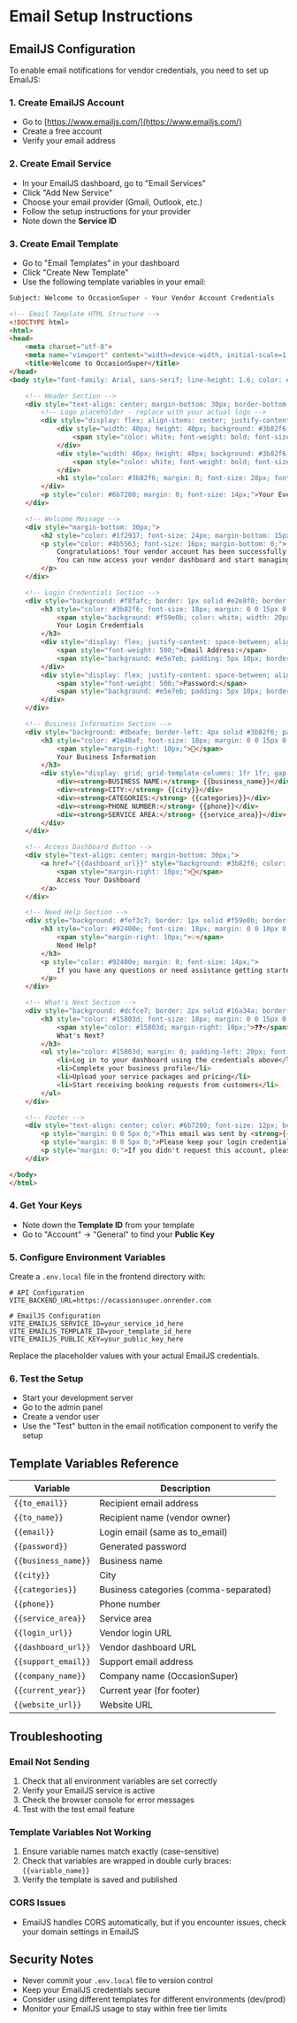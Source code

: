 # Email Setup Instructions

## EmailJS Configuration

To enable email notifications for vendor credentials, you need to set up EmailJS:

### 1. Create EmailJS Account
- Go to [https://www.emailjs.com/](https://www.emailjs.com/)
- Create a free account
- Verify your email address

### 2. Create Email Service
- In your EmailJS dashboard, go to "Email Services"
- Click "Add New Service"
- Choose your email provider (Gmail, Outlook, etc.)
- Follow the setup instructions for your provider
- Note down the **Service ID**

### 3. Create Email Template
- Go to "Email Templates" in your dashboard
- Click "Create New Template"
- Use the following template variables in your email:

```html
Subject: Welcome to OccasionSuper - Your Vendor Account Credentials

<!-- Email Template HTML Structure -->
<!DOCTYPE html>
<html>
<head>
    <meta charset="utf-8">
    <meta name="viewport" content="width=device-width, initial-scale=1.0">
    <title>Welcome to OccasionSuper</title>
</head>
<body style="font-family: Arial, sans-serif; line-height: 1.6; color: #333; max-width: 600px; margin: 0 auto; padding: 20px;">

    <!-- Header Section -->
    <div style="text-align: center; margin-bottom: 30px; border-bottom: 2px solid #3b82f6; padding-bottom: 20px;">
        <!-- Logo placeholder - replace with your actual logo -->
        <div style="display: flex; align-items: center; justify-content: center; margin-bottom: 10px;">
            <div style="width: 40px; height: 40px; background: #3b82f6; border-radius: 8px; display: flex; align-items: center; justify-content: center; margin-right: 10px;">
                <span style="color: white; font-weight: bold; font-size: 18px;">?</span>
            </div>
            <div style="width: 40px; height: 40px; background: #3b82f6; border-radius: 8px; display: flex; align-items: center; justify-content: center; margin-right: 15px;">
                <span style="color: white; font-weight: bold; font-size: 18px;">?</span>
            </div>
            <h1 style="color: #3b82f6; margin: 0; font-size: 28px; font-weight: bold;">OccasionSuper</h1>
        </div>
        <p style="color: #6b7280; margin: 0; font-size: 14px;">Your Event Planning Partner</p>
    </div>

    <!-- Welcome Message -->
    <div style="margin-bottom: 30px;">
        <h2 style="color: #1f2937; font-size: 24px; margin-bottom: 15px;">Welcome, {{to_name}}!</h2>
        <p style="color: #4b5563; font-size: 16px; margin-bottom: 0;">
            Congratulations! Your vendor account has been successfully created and approved. 
            You can now access your vendor dashboard and start managing your business on OccasionSuper.
        </p>
    </div>

    <!-- Login Credentials Section -->
    <div style="background: #f8fafc; border: 1px solid #e2e8f0; border-radius: 8px; padding: 20px; margin-bottom: 30px;">
        <h3 style="color: #3b82f6; font-size: 18px; margin: 0 0 15px 0; display: flex; align-items: center;">
            <span style="background: #f59e0b; color: white; width: 20px; height: 20px; border-radius: 4px; display: inline-flex; align-items: center; justify-content: center; margin-right: 10px; font-size: 12px;">🔒</span>
            Your Login Credentials
        </h3>
        <div style="display: flex; justify-content: space-between; align-items: center; margin-bottom: 10px;">
            <span style="font-weight: 500;">Email Address:</span>
            <span style="background: #e5e7eb; padding: 5px 10px; border-radius: 4px; font-family: monospace;">{{email}}</span>
        </div>
        <div style="display: flex; justify-content: space-between; align-items: center;">
            <span style="font-weight: 500;">Password:</span>
            <span style="background: #e5e7eb; padding: 5px 10px; border-radius: 4px; font-family: monospace;">{{password}}</span>
        </div>
    </div>

    <!-- Business Information Section -->
    <div style="background: #dbeafe; border-left: 4px solid #3b82f6; padding: 20px; margin-bottom: 30px; border-radius: 0 8px 8px 0;">
        <h3 style="color: #1e40af; font-size: 18px; margin: 0 0 15px 0; display: flex; align-items: center;">
            <span style="margin-right: 10px;">🏢</span>
            Your Business Information
        </h3>
        <div style="display: grid; grid-template-columns: 1fr 1fr; gap: 10px; font-size: 14px;">
            <div><strong>BUSINESS NAME:</strong> {{business_name}}</div>
            <div><strong>CITY:</strong> {{city}}</div>
            <div><strong>CATEGORIES:</strong> {{categories}}</div>
            <div><strong>PHONE NUMBER:</strong> {{phone}}</div>
            <div><strong>SERVICE AREA:</strong> {{service_area}}</div>
        </div>
    </div>

    <!-- Access Dashboard Button -->
    <div style="text-align: center; margin-bottom: 30px;">
        <a href="{{dashboard_url}}" style="background: #3b82f6; color: white; padding: 15px 30px; text-decoration: none; border-radius: 8px; font-weight: 600; display: inline-flex; align-items: center; font-size: 16px;">
            <span style="margin-right: 10px;">🚀</span>
            Access Your Dashboard
        </a>
    </div>

    <!-- Need Help Section -->
    <div style="background: #fef3c7; border: 1px solid #f59e0b; border-radius: 8px; padding: 20px; margin-bottom: 30px;">
        <h3 style="color: #92400e; font-size: 18px; margin: 0 0 10px 0; display: flex; align-items: center;">
            <span style="margin-right: 10px;">💡</span>
            Need Help?
        </h3>
        <p style="color: #92400e; margin: 0; font-size: 14px;">
            If you have any questions or need assistance getting started, please don't hesitate to contact our support team at <strong>{{support_email}}</strong>. We're here to help you succeed!
        </p>
    </div>

    <!-- What's Next Section -->
    <div style="background: #dcfce7; border: 2px solid #16a34a; border-radius: 8px; padding: 20px; margin-bottom: 30px;">
        <h3 style="color: #15803d; font-size: 18px; margin: 0 0 15px 0; display: flex; align-items: center;">
            <span style="color: #15803d; margin-right: 10px;">❓❓</span>
            What's Next?
        </h3>
        <ul style="color: #15803d; margin: 0; padding-left: 20px; font-size: 14px;">
            <li>Log in to your dashboard using the credentials above</li>
            <li>Complete your business profile</li>
            <li>Upload your service packages and pricing</li>
            <li>Start receiving booking requests from customers</li>
        </ul>
    </div>

    <!-- Footer -->
    <div style="text-align: center; color: #6b7280; font-size: 12px; border-top: 1px solid #e5e7eb; padding-top: 20px;">
        <p style="margin: 0 0 5px 0;">This email was sent by <strong>{{company_name}}</strong></p>
        <p style="margin: 0 0 5px 0;">Please keep your login credentials secure and do not share them with others.</p>
        <p style="margin: 0;">If you didn't request this account, please contact us immediately at <strong>{{support_email}}</strong></p>
    </div>

</body>
</html>
```

### 4. Get Your Keys
- Note down the **Template ID** from your template
- Go to "Account" → "General" to find your **Public Key**

### 5. Configure Environment Variables
Create a `.env.local` file in the frontend directory with:

```env
# API Configuration
VITE_BACKEND_URL=https://ocassionsuper.onrender.com

# EmailJS Configuration
VITE_EMAILJS_SERVICE_ID=your_service_id_here
VITE_EMAILJS_TEMPLATE_ID=your_template_id_here
VITE_EMAILJS_PUBLIC_KEY=your_public_key_here
```

Replace the placeholder values with your actual EmailJS credentials.

### 6. Test the Setup
- Start your development server
- Go to the admin panel
- Create a vendor user
- Use the "Test" button in the email notification component to verify the setup

## Template Variables Reference

| Variable | Description |
|----------|-------------|
| `{{to_email}}` | Recipient email address |
| `{{to_name}}` | Recipient name (vendor owner) |
| `{{email}}` | Login email (same as to_email) |
| `{{password}}` | Generated password |
| `{{business_name}}` | Business name |
| `{{city}}` | City |
| `{{categories}}` | Business categories (comma-separated) |
| `{{phone}}` | Phone number |
| `{{service_area}}` | Service area |
| `{{login_url}}` | Vendor login URL |
| `{{dashboard_url}}` | Vendor dashboard URL |
| `{{support_email}}` | Support email address |
| `{{company_name}}` | Company name (OccasionSuper) |
| `{{current_year}}` | Current year (for footer) |
| `{{website_url}}` | Website URL |

## Troubleshooting

### Email Not Sending
1. Check that all environment variables are set correctly
2. Verify your EmailJS service is active
3. Check the browser console for error messages
4. Test with the test email feature

### Template Variables Not Working
1. Ensure variable names match exactly (case-sensitive)
2. Check that variables are wrapped in double curly braces: `{{variable_name}}`
3. Verify the template is saved and published

### CORS Issues
- EmailJS handles CORS automatically, but if you encounter issues, check your domain settings in EmailJS

## Security Notes

- Never commit your `.env.local` file to version control
- Keep your EmailJS credentials secure
- Consider using different templates for different environments (dev/prod)
- Monitor your EmailJS usage to stay within free tier limits

